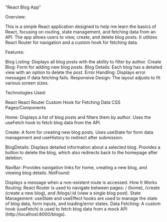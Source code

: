 "React Blog App"

Overview:

This is a simple React application designed to help me learn the basics of React, focusing on routing, state management, and fetching data from an API. The app allows users to view, create, and delete blog posts. It utilizes React Router for navigation and a custom hook for fetching data.

Features:

Blog Listing: Displays all blog posts with the ability to filter by author.
Create Blog: Form for adding new blog posts.
Blog Details: Each blog has a detailed view with an option to delete the post.
Error Handling: Displays error messages if data fetching fails.
Responsive Design: The layout adjusts to fit various screen sizes.

Technologies Used:

React
React Router
Custom Hook for Fetching Data
CSS
Pages/Components

Home:
Displays a list of blog posts and filters them by author.
Uses the useFetch hook to fetch blog data from the API.

Create:
A form for creating new blog posts.
Uses useState for form data management and useHistory to redirect after submission.

BlogDetails:
Displays detailed information about a selected blog.
Provides a button to delete the blog, which also redirects back to the homepage after deletion.

NavBar:
Provides navigation links for home, creating a new blog, and viewing blog details.
NotFound:

Displays a message when a non-existent route is accessed.
How It Works
Routing: React Router is used to navigate between pages: / (home), /create (create a new blog), and /blogs/:id (view a single blog post).
State Management: useState and useEffect hooks are used to manage the state of blog data, form inputs, and loading/error states.
Data Fetching: A custom hook (useFetch) is used to fetch blog data from a mock API (http://localhost:8000/blogs).
